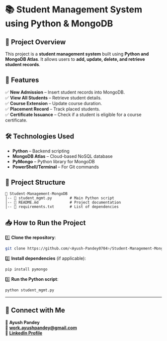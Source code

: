# 📚 Student Management System using Python & MongoDB  

## 📌 Project Overview  
This project is a **student management system** built using **Python and MongoDB Atlas**. It allows users to **add, update, delete, and retrieve student records**.  

## 🚀 Features  
✅ **New Admission** – Insert student records into MongoDB.  
✅ **View All Students** – Retrieve student details.  
✅ **Course Extension** – Update course duration.  
✅ **Placement Record** – Track placed students.  
✅ **Certificate Issuance** – Check if a student is eligible for a course certificate.  

## 🛠️ Technologies Used  
- **Python** – Backend scripting  
- **MongoDB Atlas** – Cloud-based NoSQL database  
- **PyMongo** – Python library for MongoDB  
- **PowerShell/Terminal** – For Git commands  

## 📂 Project Structure  
```
📂 Student-Management-MongoDB  
│-- 📜 student_mgmt.py        # Main Python script  
│-- 📜 README.md              # Project documentation  
│-- 📜 requirements.txt       # List of dependencies   
```

## 📥 How to Run the Project  
1️⃣ **Clone the repository**:  
```sh
git clone https://github.com/<Ayush-Pandey0704>/Student-Management-MongoDB.git  
```
2️⃣ **Install dependencies** (if applicable):  
```sh
pip install pymongo  
```
3️⃣ **Run the Python script**:  
```sh
python student_mgmt.py  
```

---

## **🔗 Connect with Me**  
👤 **Ayush Pandey**  
📧 **work.ayushpandey@gmail.com**  
🔗 **[LinkedIn Profile](https:linkedin.com/in/ayush-pandey-30462a331/)**  

